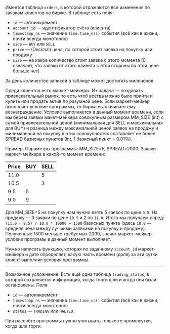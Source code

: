 Имеется таблица `orders`, в которой отражаются все изменения по заявкам клиентов на бирже.  В таблице есть поля:

* `id` — автоинкремент
* `account_id` — идентификатор счёта (клиента)
* `timestamp_ns` — значение `time.time_ns()` события (всё как в жизни, почти всегда монотонно)
* `side` — `BUY` или `SELL`
* `price` — (Decimal) цена, по которой стоит заявка на покупку или продажу
* `size` — на какое количество стоит заявка с этого момента (0 означает, что заявки от этого клиента с этой стороны по этой цене больше нет)

За день количество записей в таблице может достигать миллионов.

Среди клиентов есть маркет-мейкеры.  Их задача — создавать привлекательный рынок, то есть чтоб всегда можно было прийти и купить или продать актив по разумной цене.  Если маркет-мейкер выполняет условие программы, то биржа выплачивает ему вознаграждение.  Условие выполняется в данный момент времени, если мы берём заявки макет-мейкера совокупным размером MM_SIZE (int) с самой привлекательной ценой (минимальная для SELL и маскимальная для BUY) и разница между максимальной ценой заявок на продажу и минимальной на покупку в этих совокупностях составляет не более SPREAD базисных пунктов (int, 1 базисный пункт = 0.01%).

Пример.  Параметры программы: MM_SIZE=5, SPREAD=2000.  Заявки маркет-мейкера в какой-то момент времени:

|Price| BUY | SELL |
|-----|-----|------|     
|11.0 |     |  5   |
|10.5 |     |  3   |
| 9.5 |  5  |      |
| 9.0 |  9  |      |

Для MM_SIZE=5 на покупку нам нужно взять 5 заявок по цене `9.5`.  На продажу — 3 заявки по цене `10.5` и 2 по `11.0`.  Итого мы получаем спред: `(11.0 - 9.5) / 10.0 * 10000 = 1500` базисных пункта (здесь `10.0` — средняя цена между лучшими заявками на покупку и продажу).  Полученные 1500 меньше требуемых 2000, значит маркет-мейкер условие програмы в данный момент выполняет.

Нужно написать функцию, которая по заданному `account_id` маркет-мейкера и дате определяет, какую часть времени (доля) за эти сутки клиент выполнял условия программы.

---

Возможное усложнение.  Есть ещё одна таблица `trading_status`, в которой сохраняется информация, когда торги шли и когда они были остановлены. Поля:

* `id` — автоинкремент
* `timestamp_ns` — значение `time.time_ns()` события (всё как в жизни, почти всегда монотонно)
* `status` — `TRADING` или `HALTED`.

При рассчёте программы нужно учитывать только те промежутки, когда шли торги.